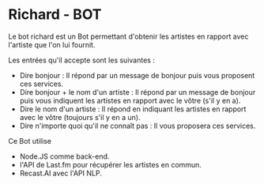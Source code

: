 # Richard - BOT

Le bot richard est un Bot permettant d'obtenir les artistes en rapport avec l'artiste que l'on lui fournit.

Les entrées qu'il accepte sont les suivantes : 
  - Dire bonjour : Il répond par un message de bonjour puis vous proposent ces services.
  - Dire bonjour + le nom d'un artiste : Il répond par un message de bonjour puis vous indiquent les artistes en rapport avec le vôtre (s'il y en a).
  - Dire le nom d'un artiste : Il répond en indiquant les artistes en rapport avec le vôtre (toujours s'il y en a un).
  - Dire n'importe quoi qu'il ne connaît pas : Il vous proposera ces services.

Ce Bot utilise
  - Node.JS comme back-end.
  - l'API de Last.fm pour récupérer les artistes en commun.
  - Recast.AI avec l'API NLP.
  
